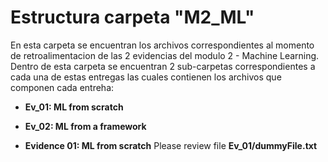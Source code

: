 # Estructura carpeta "M2_ML"
En esta carpeta se encuentran los archivos correspondientes al momento de retroalimentacion de las 2 evidencias del modulo 2 - Machine Learning. Dentro de esta carpeta se encuentran 2 sub-carpetas correspondientes a cada una de estas entregas las cuales contienen los archivos que componen cada entreha:

 * **Ev_01: ML from scratch**
 * **Ev_02: ML from a framework** 


 * **Evidence 01: ML from scratch** Please review file **Ev_01/dummyFile.txt**

